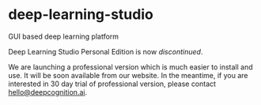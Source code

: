 # deep-learning-studio
GUI based deep learning platform

Deep Learning Studio Personal Edition is now *discontinued*.  

We are launching a professional version which is much easier to install and use. It will be soon available from our website. In the meantime, if you are interested in 30 day trial of professional version, please contact hello@deepcognition.ai. 

